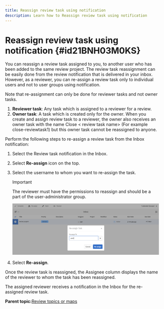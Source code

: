 ```yaml
---
title: Reassign review task using notification
description: Learn how to Reassign review task using notification
---
```


# Reassign review task using notification {#id21BNH03M0KS}

You can reassign a review task assigned to you, to another user who has been added to the same review project. The review task reassignment can be easily done from the review notification that is delivered in your inbox. However, as a reviewer, you can re-assign a review task only to individual users and not to user groups using notification.

Note that re-assignment can only be done for reviewer tasks and not owner tasks.

1.  **Reviewer task**: Any task which is assigned to a reviewer for a review.
1.  **Owner task**: A task which is created only for the owner. When you create and assign review task to a reviewer, the owner also receives an owner task with the name Close < review task name\> \(For example close-reviewtask1\) but this owner task cannot be reassigned to anyone.

Perform the following steps to re-assign a review task from the Inbox notification:

1.  Select the Review task notification in the Inbox.
1.  Select **Re-assign** icon on the top.
1.  Select the username to whom you want to re-assign the task.

    >[!IMPORTANT]
    >
    > The reviewer must have the permissions to reassign and should be a part of the user-administrator group.

    ![](images/reassign-user-inbox.png)

1.  Select **Re-assign**.

Once the review task is reassigned, the Assignee column displays the name of the reviewer to whom the task has been reassigned.

The assigned reviewer receives a notification in the Inbox for the re-assigned review task.

**Parent topic:**[Review topics or maps](review.md)

